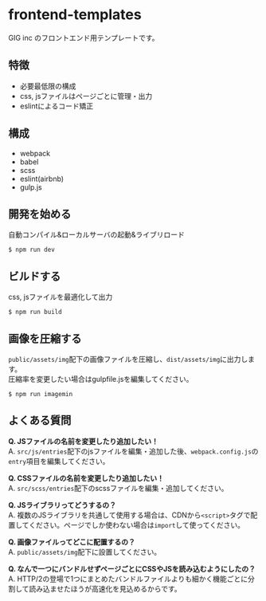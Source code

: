 # frontend-templates

GIG inc のフロントエンド用テンプレートです。

## 特徴

- 必要最低限の構成
- css, jsファイルはページごとに管理・出力
- eslintによるコード矯正

## 構成

- webpack
- babel
- scss
- eslint(airbnb)
- gulp.js

## 開発を始める

自動コンパイル&ローカルサーバの起動&ライブリロード

```
$ npm run dev
```

## ビルドする

css, jsファイルを最適化して出力

```
$ npm run build
```

## 画像を圧縮する

`public/assets/img`配下の画像ファイルを圧縮し、`dist/assets/img`に出力します。  
圧縮率を変更したい場合はgulpfile.jsを編集してください。

```
$ npm run imagemin
```

## よくある質問

**Q. JSファイルの名前を変更したり追加したい！**  
A. `src/js/entries`配下のjsファイルを編集・追加した後、`webpack.config.js`の`entry`項目を編集してください。

**Q. CSSファイルの名前を変更したり追加したい！**  
A. `src/scss/entries`配下のscssファイルを編集・追加してください。

**Q. JSライブラリってどうするの？**  
A. 複数のJSライブラリを共通して使用する場合は、CDNから`<script>`タグで配置してください。ページでしか使わない場合は`import`して使ってください。

**Q. 画像ファイルってどこに配置するの？**  
A. `public/assets/img`配下に設置してください。

**Q. なんで一つにバンドルせずページごとにCSSやJSを読み込むようにしたの？**  
A. HTTP/2の登場で1つにまとめたバンドルファイルよりも細かく機能ごとに分割して読み込ませたほうが高速化を見込めるからです。
